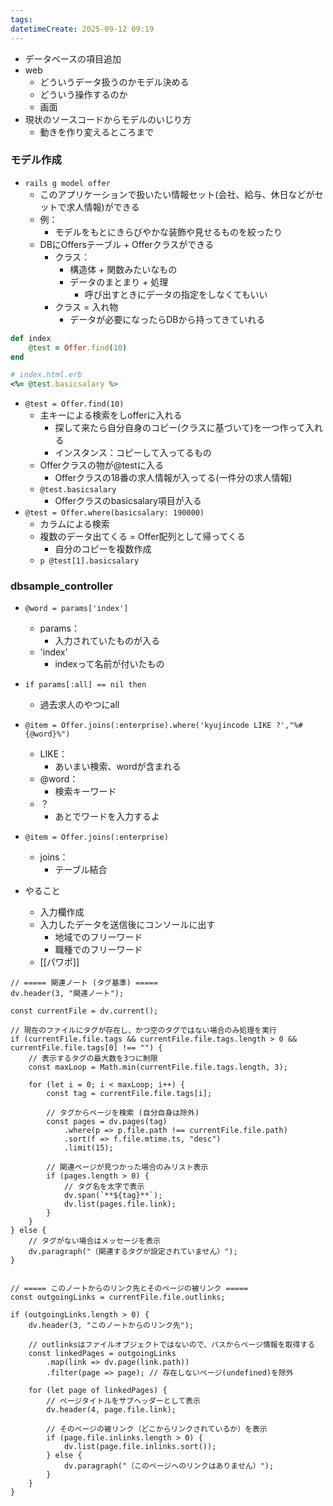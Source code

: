 ```yaml
---
tags: 
datetimeCreate: 2025-09-12 09:19
---
```


- データベースの項目追加
- web
	- どういうデータ扱うのかモデル決める
	- どういう操作するのか
	- 画面
- 現状のソースコードからモデルのいじり方
	- 動きを作り変えるところまで

### モデル作成

- `rails g model offer`
	- このアプリケーションで扱いたい情報セット(会社、給与、休日などがセットで求人情報)ができる
	- 例：
		- モデルをもとにきらびやかな装飾や見せるものを絞ったり
	- DBにOffersテーブル + Offerクラスができる
		- クラス：
			- 構造体 + 関数みたいなもの
			- データのまとまり + 処理
				- 呼び出すときにデータの指定をしなくてもいい
		- クラス = 入れ物
			- データが必要になったらDBから持ってきていれる
```ruby
def index
	@test = Offer.find(10)
end

# index.html.erb
<%= @test.basicsalary %>
```

- `@test = Offer.find(10)`
	- 主キーによる検索をしofferに入れる
		- 探して来たら自分自身のコピー(クラスに基づいて)を一つ作って入れる
		- インスタンス：コピーして入ってるもの
	- Offerクラスの物が@testに入る
		- Offerクラスの18番の求人情報が入ってる(一件分の求人情報)
	- `@test.basicsalary`
		- Offerクラスのbasicsalary項目が入る
- `@test = Offer.where(basicsalary: 190000)`
	- カラムによる検索
	- 複数のデータ出てくる = Offer配列として帰ってくる
		- 自分のコピーを複数作成
	- `p @test[1].basicsalary`

### dbsample_controller

- `@word = params['index']`
	- params：
		- 入力されていたものが入る
	- 'index'
		- indexって名前が付いたもの
- `if params[:all] == nil then`
	- 過去求人のやつにall
- `@item = Offer.joins(:enterprise).where('kyujincode LIKE ?',"%#{@word}%")`
	- LIKE：
		- あいまい検索、wordが含まれる
	- @word：
		- 検索キーワード
	- ？
		- あとでワードを入力するよ
- `@item = Offer.joins(:enterprise)`
	- joins：
		- テーブル結合

- やること
	- 入力欄作成
	- 入力したデータを送信後にコンソールに出す
		- 地域でのフリーワード
		- 職種でのフリーワード
	- [[パワポ]]
```dataviewjs
// ===== 関連ノート (タグ基準) =====
dv.header(3, "関連ノート");

const currentFile = dv.current();

// 現在のファイルにタグが存在し、かつ空のタグではない場合のみ処理を実行
if (currentFile.file.tags && currentFile.file.tags.length > 0 && currentFile.file.tags[0] !== "") {
    // 表示するタグの最大数を3つに制限
    const maxLoop = Math.min(currentFile.file.tags.length, 3);

    for (let i = 0; i < maxLoop; i++) {
        const tag = currentFile.file.tags[i];
        
        // タグからページを検索 (自分自身は除外)
        const pages = dv.pages(tag)
            .where(p => p.file.path !== currentFile.file.path) 
            .sort(f => f.file.mtime.ts, "desc")
            .limit(15);
        
        // 関連ページが見つかった場合のみリスト表示
        if (pages.length > 0) {
            // タグ名を太字で表示
            dv.span(`**${tag}**`); 
            dv.list(pages.file.link);
        }
    }
} else {
    // タグがない場合はメッセージを表示
    dv.paragraph("（関連するタグが設定されていません）");
}


// ===== このノートからのリンク先とそのページの被リンク =====
const outgoingLinks = currentFile.file.outlinks;

if (outgoingLinks.length > 0) {
    dv.header(3, "このノートからのリンク先");
    
    // outlinksはファイルオブジェクトではないので、パスからページ情報を取得する
    const linkedPages = outgoingLinks
        .map(link => dv.page(link.path))
        .filter(page => page); // 存在しないページ(undefined)を除外

    for (let page of linkedPages) {
        // ページタイトルをサブヘッダーとして表示
        dv.header(4, page.file.link);
        
        // そのページの被リンク（どこからリンクされているか）を表示
        if (page.file.inlinks.length > 0) {
            dv.list(page.file.inlinks.sort());
        } else {
            dv.paragraph("（このページへのリンクはありません）");
        }
    }
}
```